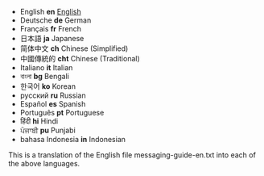 * English __en__ <a href="messaging-guide-en.txt">English</a>
* Deutsche __de__ German 
* Français __fr__ French 
* 日本語 __ja__ Japanese 
* 简体中文 __ch__ Chinese (Simplified)  
* 中國傳統的 __cht__ Chinese (Traditional) 
* Italiano __it__ Italian 
* বাংলা __bg__ Bengali  
* 한국어 __ko__ Korean  
* русский __ru__ Russian 
* Español __es__ Spanish  
* Português __pt__ Portuguese  
* हिंदी __hi__ Hindi  
* ਪੰਜਾਬੀ __pu__ Punjabi  
* bahasa Indonesia __in__ Indonesian  


This is a translation of the English file messaging-guide-en.txt into each of the above languages.
